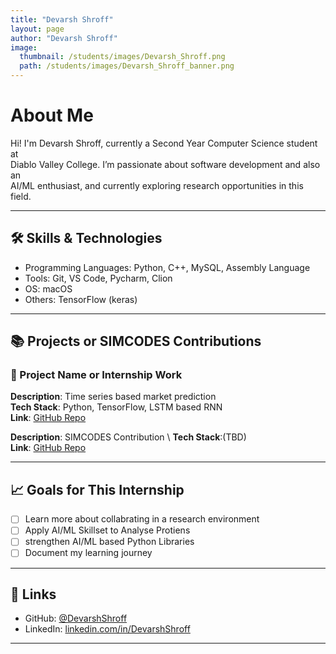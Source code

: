 ```yaml
---
title: "Devarsh Shroff"
layout: page
author: "Devarsh Shroff"
image:
  thumbnail: /students/images/Devarsh_Shroff.png
  path: /students/images/Devarsh_Shroff_banner.png
---
```


# About Me

Hi! I'm Devarsh Shroff, currently a Second Year Computer Science student at \
Diablo Valley College. I’m passionate about software development and also an \
AI/ML enthusiast, and currently exploring research opportunities in this field.

---

## 🛠 Skills & Technologies

- Programming Languages: Python, C++, MySQL, Assembly Language 
- Tools: Git, VS Code, Pycharm, Clion
- OS: macOS
- Others: TensorFlow (keras) 

---

## 📚 Projects or SIMCODES Contributions

### 📌 Project Name or Internship Work

**Description**: Time series based market prediction   
**Tech Stack**: Python, TensorFlow, LSTM based RNN   
**Link**: [GitHub Repo](https://github.com/DevarshShroff/Stock-Market-Price-Predictor-with-LSTM-keras-)

**Description**: SIMCODES Contribution \ 
**Tech Stack**:(TBD) \
**Link**: [GitHub Repo]([https://github.com/yourusername/project](https://github.com/SIMCODES-ISU/SIMCODES-ISU.github.io))

---

## 📈 Goals for This Internship

- [ ] Learn more about collabrating in a research environment 
- [ ] Apply AI/ML Skillset to Analyse Protiens 
- [ ] strengthen AI/ML based Python Libraries 
- [ ] Document my learning journey

---

## 🔗 Links

- GitHub: [@DevarshShroff](https://github.com/DevarshShroff)
- LinkedIn: [linkedin.com/in/DevarshShroff](https://www.linkedin.com/in/devarsh-shroff-83b1472a2/)

---
